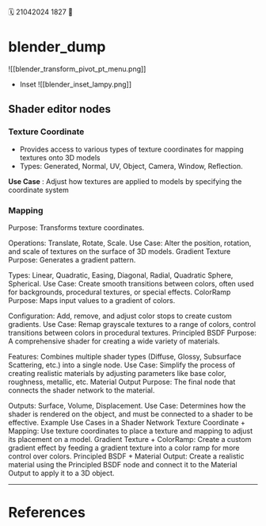  🗓️ 21042024 1827
📎  

# blender_dump

![[blender_transform_pivot_pt_menu.png]]
- Inset
![[blender_inset_lampy.png]]
## Shader editor nodes
### Texture Coordinate
- Provides access to various types of texture coordinates for mapping textures onto 3D models
- Types: Generated, Normal, UV, Object, Camera, Window, Reflection.

**Use Case** : Adjust how textures are applied to models by specifying the coordinate system

### Mapping
Purpose: Transforms texture coordinates.

Operations: Translate, Rotate, Scale.
Use Case: Alter the position, rotation, and scale of textures on the surface of 3D models.
Gradient Texture
Purpose: Generates a gradient pattern.

Types: Linear, Quadratic, Easing, Diagonal, Radial, Quadratic Sphere, Spherical.
Use Case: Create smooth transitions between colors, often used for backgrounds, procedural textures, or special effects.
ColorRamp
Purpose: Maps input values to a gradient of colors.

Configuration: Add, remove, and adjust color stops to create custom gradients.
Use Case: Remap grayscale textures to a range of colors, control transitions between colors in procedural textures.
Principled BSDF
Purpose: A comprehensive shader for creating a wide variety of materials.

Features: Combines multiple shader types (Diffuse, Glossy, Subsurface Scattering, etc.) into a single node.
Use Case: Simplify the process of creating realistic materials by adjusting parameters like base color, roughness, metallic, etc.
Material Output
Purpose: The final node that connects the shader network to the material.

Outputs: Surface, Volume, Displacement.
Use Case: Determines how the shader is rendered on the object, and must be connected to a shader to be effective.
Example Use Cases in a Shader Network
Texture Coordinate + Mapping: Use texture coordinates to place a texture and mapping to adjust its placement on a model.
Gradient Texture + ColorRamp: Create a custom gradient effect by feeding a gradient texture into a color ramp for more control over colors.
Principled BSDF + Material Output: Create a realistic material using the Principled BSDF node and connect it to the Material Output to apply it to a 3D object.

--- 
# References
